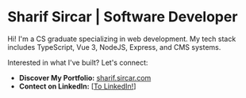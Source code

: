 # Sharif Sircar | Software Developer

Hi! I'm a CS graduate specializing in web development. My tech stack includes TypeScript, Vue 3, NodeJS, Express, and CMS systems.

Interested in what I've built? Let's connect:

* **Discover My Portfolio:** [sharif.sircar.com](https://www.sharif-sircar.com/)
* **Contect on LinkedIn:** [[To LinkedIn!](https://www.linkedin.com/in/sharif-sircar/)] 

<!--
**Sharif-SS/Sharif-SS** is a ✨ _special_ ✨ repository because its `README.md` (this file) appears on your GitHub profile.

Here are some ideas to get you started:

- 🔭 I’m currently working on ...
- 🌱 I’m currently learning ...
- 👯 I’m looking to collaborate on ...
- 🤔 I’m looking for help with ...
- 💬 Ask me about ...
- 📫 How to reach me: ...
- 😄 Pronouns: ...
- ⚡ Fun fact: ...
-->
